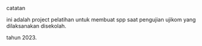 catatan

ini adalah project pelatihan untuk membuat spp saat pengujian ujikom
yang dilaksanakan disekolah.

tahun 2023.
